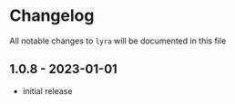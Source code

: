 # Changelog

All notable changes to `lyra` will be documented in this file

## 1.0.8 - 2023-01-01

- initial release
